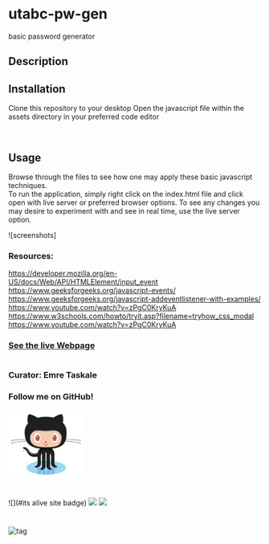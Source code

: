 # utabc-pw-gen
basic password generator
## Description



## Installation
Clone this repository to your desktop
Open the javascript file within the assets directory in your preferred code editor

![]()

## Usage
Browse through the files to see how one may apply these basic javascript techniques.  
To run the application, simply right click on the index.html file and click open with live server or preferred browser options.
To see any changes you may desire to experiment with and see in real time, use the live server option.  

![screenshots]


### Resources:  
https://developer.mozilla.org/en-US/docs/Web/API/HTMLElement/input_event
https://www.geeksforgeeks.org/javascript-events/
https://www.geeksforgeeks.org/javascript-addeventlistener-with-examples/
https://www.youtube.com/watch?v=zPgC0KryKuA
https://www.w3schools.com/howto/tryit.asp?filename=tryhow_css_modal
https://www.youtube.com/watch?v=zPgC0KryKuA



### [See the live Webpage]('#')
#
### Curator: Emre Taskale 
### Follow me on GitHub!  
### [<a href="https://github.com/EM-T-Shells"><img alt="EM-T-Shells" src="assets/images/Octocat.png" width=150x/></a>]()
#

![](#its alive site badge)
![](https://img.shields.io/w3c-validation/default?style=for-the-badge&targetUrl=https%3A%2F%2Fvalidator.w3.org%2Fnu%2F%23file)
![](https://img.shields.io/github/license/Em-t-shells/utabc-into-the-horizon?style=for-the-badge)
#
###
###
###

![tag](#)

